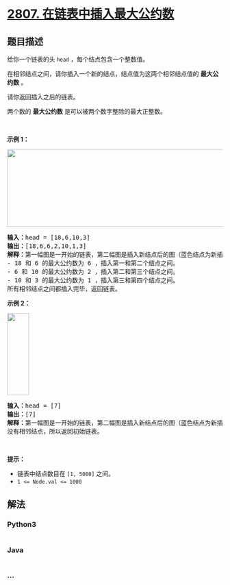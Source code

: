 # [2807. 在链表中插入最大公约数](https://leetcode-cn.com/problems/insert-greatest-common-divisors-in-linked-list)

## 题目描述

<!-- 这里写题目描述 -->

<p>给你一个链表的头&nbsp;<code>head</code>&nbsp;，每个结点包含一个整数值。</p>

<p>在相邻结点之间，请你插入一个新的结点，结点值为这两个相邻结点值的 <strong>最大公约数</strong>&nbsp;。</p>

<p>请你返回插入之后的链表。</p>

<p>两个数的 <strong>最大公约数</strong>&nbsp;是可以被两个数字整除的最大正整数。</p>

<p>&nbsp;</p>

<p><strong>示例 1：</strong></p>

<p><img alt="" src="https://assets.leetcode.com/uploads/2023/07/18/ex1_copy.png" style="width: 641px; height: 181px;"></p>

<pre><b>输入：</b>head = [18,6,10,3]
<b>输出：</b>[18,6,6,2,10,1,3]
<b>解释：</b>第一幅图是一开始的链表，第二幅图是插入新结点后的图（蓝色结点为新插入结点）。
- 18 和 6 的最大公约数为 6 ，插入第一和第二个结点之间。
- 6 和 10 的最大公约数为 2 ，插入第二和第三个结点之间。
- 10 和 3 的最大公约数为 1 ，插入第三和第四个结点之间。
所有相邻结点之间都插入完毕，返回链表。
</pre>

<p><strong>示例 2：</strong></p>

<p><img alt="" src="https://assets.leetcode.com/uploads/2023/07/18/ex2_copy1.png" style="width: 51px; height: 191px;"></p>

<pre><b>输入：</b>head = [7]
<strong>输出：</strong>[7]
<b>解释：</b>第一幅图是一开始的链表，第二幅图是插入新结点后的图（蓝色结点为新插入结点）。
没有相邻结点，所以返回初始链表。
</pre>

<p>&nbsp;</p>

<p><strong>提示：</strong></p>

<ul>
	<li>链表中结点数目在&nbsp;<code>[1, 5000]</code> 之间。</li>
	<li><code>1 &lt;= Node.val &lt;= 1000</code></li>
</ul>


## 解法

<!-- 这里可写通用的实现逻辑 -->

<!-- tabs:start -->

### **Python3**

<!-- 这里可写当前语言的特殊实现逻辑 -->

```python

```

### **Java**

<!-- 这里可写当前语言的特殊实现逻辑 -->

```java

```

### **...**

```

```

<!-- tabs:end -->
